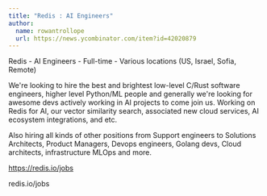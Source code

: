 ```yaml
---
title: "Redis : AI Engineers"
author:
  name: rowantrollope
  url: https://news.ycombinator.com/item?id=42020879
---
```

Redis - AI Engineers - Full-time - Various locations (US, Israel, Sofia, Remote)

We&#x27;re looking to hire the best and brightest low-level C&#x2F;Rust software engineers, higher level Python&#x2F;ML people and generally we&#x27;re looking for awesome devs actively working in AI projects to come join us. Working on Redis for AI, our vector similarity search, associated new cloud services, AI ecosystem integrations, and etc.

Also hiring all kinds of other positions from Support engineers to Solutions Architects, Product Managers, Devops engineers, Golang devs, Cloud architects, infrastructure MLOps and more.

<a href="https:&#x2F;&#x2F;redis.io&#x2F;jobs" rel="nofollow">https:&#x2F;&#x2F;redis.io&#x2F;jobs</a>

redis.io&#x2F;jobs
<JobApplication />
